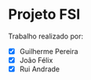 # Projeto FSI

Trabalho realizado por:

 - [x] Guilherme Pereira
 - [x] João Félix    
 - [x] Rui Andrade
